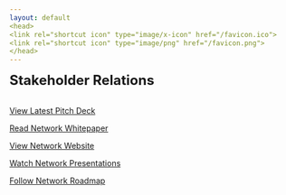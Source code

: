 ```yaml
---
layout: default
<head>
<link rel="shortcut icon" type="image/x-icon" href="/favicon.ico">
<link rel="shortcut icon" type="image/png" href="/favicon.png">
</head>
---
```


<b><font size="5">Stakeholder Relations</font></b>
<br>
<br>

[View Latest Pitch Deck](/deck)

[Read Network Whitepaper](https://network.foundation/network.pdf)

[View Network Website](https://x.network.foundation)

[Watch Network Presentations](https://www.youtube.com/playlist?list=PLiZCJRKsehdt4CW0NCCFrNyV42HUH4upW)

[Follow Network Roadmap](https://github.com/network-foundation/roadmap)

